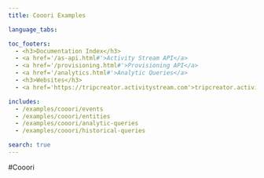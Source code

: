 ```yaml
---
title: Cooori Examples

language_tabs:

toc_footers:
  - <h3>Documentation Index</h3>
  - <a href='/as-api.html#'>Activity Stream API</a>
  - <a href='/provisioning.html#'>Provisioning API</a>
  - <a href='/analytics.html#'>Analytic Queries</a>
  - <h3>Websites</h3>
  - <a href='https://tripcreator.activitystream.com'>tripcreator.activitystream.com</a>

includes:
  - /examples/cooori/events
  - /examples/cooori/entities
  - /examples/cooori/analytic-queries
  - /examples/cooori/historical-queries

search: true
---
```


#Cooori